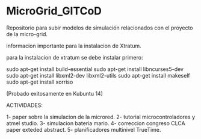 # MicroGrid_GITCoD
Repositorio para subir modelos de simulación relacionados con el proyecto de la micro-grid.




informacion importante para la instalacion de Xtratum.

para la instalacion de xtratum se debe instalar primero:

sudo apt-get install build-essential
sudo apt-get install libncurses5-dev
sudo apt-get install libxml2-dev libxml2-utils
sudo apt-get install makeself
sudo apt-get install xorriso

(Probado exitosamente en Kubuntu 14)






ACTIVIDADES:

1- paper sobre la simulacion de la microred.
2- tutorial microcontroladores y atmel studio.
3- simulacion bateria mario.
4- correccion congreso CLCA paper exteded abstract.
5- planificadores multinivel TrueTime.
